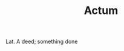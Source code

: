 ---
title: Actum
permalink: "/definitions/actum.html"
body: Lat. A deed; something done
published_at: '2018-07-07'
layout: post
---